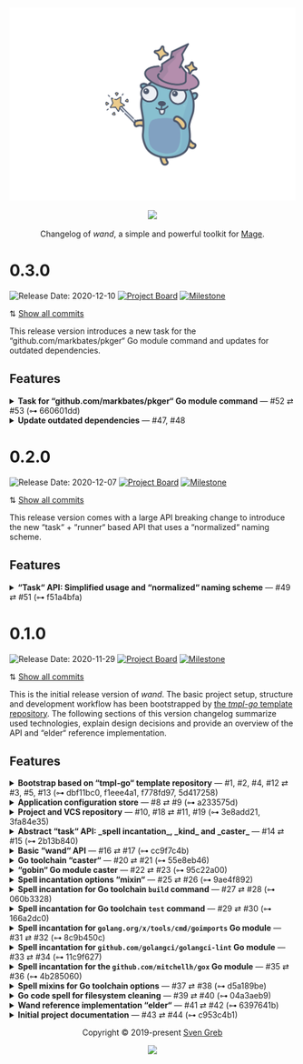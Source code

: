 <p align="center"><img src="https://github.com/svengreb/wand/blob/main/assets/images/repository-hero.svg?raw=true"/></p>

<p align="center"><a href="https://github.com/svengreb/wand/releases/latest"><img src="https://img.shields.io/github/release/svengreb/wand.svg?style=flat-square&label=Release&logo=github&logoColor=eceff4&colorA=4c566a&colorB=88c0d0"/></a></p>

<p align="center">Changelog of <em>wand</em>, a simple and powerful toolkit for <a href="https://magefile.org" target="_blank">Mage</a>.</p>

<!--lint disable no-duplicate-headings no-duplicate-headings-in-section-->

# 0.3.0

![Release Date: 2020-12-10](https://img.shields.io/static/v1?style=flat-square&label=Release%20Date&message=2020-12-10&colorA=4c566a&colorB=88c0d0) [![Project Board](https://img.shields.io/static/v1?style=flat-square&label=Project%20Board&message=0.3.0&logo=github&logoColor=eceff4&colorA=4c566a&colorB=88c0d0)](https://github.com/svengreb/wand/projects/6) [![Milestone](https://img.shields.io/static/v1?style=flat-square&label=Milestone&message=0.3.0&logo=github&logoColor=eceff4&colorA=4c566a&colorB=88c0d0)](https://github.com/svengreb/wand/milestone/3)

⇅ [Show all commits][gh-compare-tag-v0.2.0_v0.3.0]

This release version introduces a new task for the “github.com/markbates/pkger“ Go module command and updates for outdated dependencies.

## Features

<details>
<summary><strong>Task for “github.com/markbates/pkger“ Go module command</strong> — #52 ⇄ #53 (⊶ 660601dd)</summary>

↠ The [github.com/markbates/pkger][go-pkg-github.com/markbates/pkger] Go module provides the `pkger` command, a tool for embedding static files into Go binaries.

To configure and run the `pkger` command, a new [`task.GoModule`][go-pkg-if-task#gomodule] has been implemented in a the [pkger][go-pkg-task/pkger] package that can be run using the [gobin command runner][go-pkg-stc-task/gobin#runner] or any other [command runner][go-pkg-if-pkg/task#runner] that handles tasks of kind [`KindGoModule`][go-pkg-const-task#kindgomodule].

The task is customizable through the following functions:

- `WithEnv(env map[string]string) pkger.Option` — sets the task specific environment.
- `WithExtraArgs(extraArgs ...string) pkger.Option` — sets additional arguments to pass to the command.
- `WithIncludes(includes ...string) pkger.Option` — adds the relative paths of files and directories that should be included.
  By default the paths will be detected by `pkger` itself when used within any of the packages of the target Go module.
- `WithModulePath(path string) pkger.Option` — sets the module import path.
- `WithModuleVersion(version *semver.Version) pkger.Option` — sets the module version.

The “elder“ reference implementation provides the new [`Pkger` method][go-pkg-elder#elder.pkger] including the handling of the [“monorepo“ workaround](#monorepo-workaround).

### Official “Static Assets Embedding“

Please note that the _pkger_ project might be superseded and discontinued due to the official Go toolchain [support for embedding static assets (files)][gh-golang/go#41191] that will most probably be released with [Go version 1.16][gh-golang/go-ms-145].

Please see the official [draft document][googsrc-go-prop-design-embed] and [markbates/pkger#114][gh-markbates/pkger#114] for more details.

### “Monorepo“ Workaround

_pkger_ tries to mimic the Go standard library and the way how the Go toolchain handles modules, but is therefore also affected by its problems and edge cases.
When the `pkger` command is used from the root of a Go module repository, the directory where the `go.mod` file is located, and there is no valid Go source file, the command will fail because it internally uses the same logic like the [`list` command of the Go toolchain][gh-pkg-cmd/go#list] (`go list`).
Therefore a “dummy“ Go source file may need to be created as a workaround. This is mostly only required for repositories that use a [“monorepo“ layout][trunkbasedev-monorepo] where one or more `main` packages are placed in a subdirectory relative to the root directory, e.g. `apps` or `cmd`. For repositories where the root directory already has a Go package, that does not contain any build constraints/tags, or uses a “library“ layout, a “dummy“ file is probably not needed.
Please see [markbates/pkger#109][gh-markbates/pkger#109] and [markbates/pkger#121][gh-markbates/pkger#121] for more details.

The new [`Pkger` method][go-pkg-elder#elder.pkger] of the [“elder“ reference implementation][go-pkg-elder] handles the creation of a temporary “dummy“ file that gets deleted automatically when the tasks finishes in order to avoid the need for the user to add such a file to the repository and commit it into the VCS.

</details>

<details>
<summary><strong>Update outdated dependencies</strong> — #47, #48</summary>

↠ Bumped outdated Go module dependencies to their latest versions:

- #47 (⊶ 41e11b94) [`github.com/Masterminds/semver/v3`][go-pkg-github.com/masterminds/semver/v3] from [3.1.0 to 3.1.1][gh-masterminds/semver-comp-v3.1.0_v3.1.1] — Fixes an issue with generated regular expression operations.
- #48 (⊶ 41e11b94) [`github.com/imdario/mergo`][go-pkg-github.com/imdario/mergo] from [0.3.9 to 0.3.11][gh-imdario/mergo-comp-v0.3.9_v0.3.11] — Includes a bunch of bug fixes that were pending, removes unused test code, reverts a faulty PR and announces a code freeze in preparation for a “cleanroom“ implementation with a new API in order to allow the codebase to be maintainable and clear again.

</details>

# 0.2.0

![Release Date: 2020-12-07](https://img.shields.io/static/v1?style=flat-square&label=Release%20Date&message=2020-12-07&colorA=4c566a&colorB=88c0d0) [![Project Board](https://img.shields.io/static/v1?style=flat-square&label=Project%20Board&message=0.2.0&logo=github&logoColor=eceff4&colorA=4c566a&colorB=88c0d0)](https://github.com/svengreb/wand/projects/5) [![Milestone](https://img.shields.io/static/v1?style=flat-square&label=Milestone&message=0.2.0&logo=github&logoColor=eceff4&colorA=4c566a&colorB=88c0d0)](https://github.com/svengreb/wand/milestone/2)

⇅ [Show all commits][gh-compare-tag-v0.1.0_v0.2.0]

This release version comes with a large API breaking change to introduce the new “task“ + “runner“ based API that uses a “normalized“ naming scheme.

## Features

<details>
<summary><strong>“Task“ API: Simplified usage and “normalized“ naming scheme</strong> — #49 ⇄ #51 (⊶ f51a4bfa)</summary>

↠ With #14 the “abstract“ _wand_ API was introduced with a naming scheme is inspired by the fantasy novel [“Harry Potter“][wikip-hp] that was used to to define interfaces.
The main motivation was to create a matching naming to the overall “magic“ topic and the actual target project [Mage][], but in retrospect this is way too abstract and confusing.

The goal of this change was to…

- rewrite the API to **make it way easier to use**.
- use a **“normal“ naming scheme**.
- improve all **documentations to be more user-scoped** and provide **guides and examples**.

#### New API Concept

The basic mindset of the API will remain partially the same, but it will be designed around the concept of **tasks** and the ways to **run** them.

##### Command Runner

[🅸 `task.Runner`][go-pkg-if-task#runner] is a new base interface that runs a command with parameters in a specific environment. It can be compared to the previous [🅸 `cast.Caster`][go-pkg-if-cast#caster] interface, but provides a cleaner method set accepting the new [🅸 `task.Task`][go-pkg-if-task#task] interface.

- 🅼 `Handles() task.Kind` — returns the supported [task kind][go-pkg-al-task#kind].
- 🅼 `Run(task.Task) error` — runs a command.
- 🅼 `Validate() error` — validates the runner.

The new [🅸 `task.RunnerExec`][go-pkg-if-task#runnerexec] interface is a specialized `task.Runner` and serves as an abstract representation for a command or action, in most cases a (binary) [executable][wikip-exec] of external commands or Go module `main` packages, that provides corresponding information like the path to the executable. It can be compared to the previous [`BinaryCaster`][go-pkg-if-cast#binarycaster] interface, but also comes with a cleaner method set and a more appropriate name.

- 🅼 `FilePath() string` — returns the path to the (binary) command executable.

##### Tasks

[🅸 `task.Task`][go-pkg-if-task#task] is the new interface that is scoped for Mage [“target“][mage-docs-targets] usage. It can be compared to the previous [🅸 `spell.Incantation`][go-pkg-if-spell#incantation] interface, but provides a smaller method set without `Formula() []string`.

- 🅼 `Kind() task.Kind` — returns the [task kind][go-pkg-al-task#kind].
- 🅼 `Options() task.Options` — returns the [task options][go-pkg-if-task#options].

The new [🅸 `task.Exec`][go-pkg-if-task#exec] interface is a specialized `task.Task` and serves as an abstract task for an executable command. It can be compared to the previous [`Binary`][go-pkg-if-spell#binary] interface, but also comes with the new `BuildParams() []string` method that enables a more flexible usage by exposing the parameters for command runner like `task.RunnerExec` and also allows to compose with other tasks. See the Wikipedia page about [the anatomy of a shell CLI][wikip-cli#anaton] for more details about parameters.

- 🅼 `BuildParams() []string` — builds the parameters for a command runner where parameters can consist of options, flags and arguments.
- 🅼 `Env() map[string]string` — returns the task specific environment.

The new [🅸 `task.GoModule`][go-pkg-if-task#gomodule] interface is a specialized `task.Exec` for a executable Go module command. It can be compared to the previous [`spell.GoModule`][go-pkg-if-spell#gomodule] interface and the method set has not changed except a renaming of the `GoModuleID() *project.GoModuleID` to the more appropriate name `ID() *project.GoModuleID`. See the official [Go module reference documentation][go-ref-mod] for more details about Go modules.

- 🅼 `ID() *project.GoModuleID` — returns the identifier of a Go module.

#### New API Naming Scheme

The following listing shows the new name concept and how the previous API components can be mapped to the changes:

1. **Runner** — A component that runs a command with parameters in a specific environment, in most cases a (binary) [executable][wikip-exec] of external commands or Go module `main` packages. The current API component that can be compared to runners is [🅸 `cast.Caster`][go-pkg-if-cast#caster] and its specialized interfaces.
2. **Tasks** — A component that is scoped for Mage [“target“][mage-docs-targets] usage in order to run a action. The current API component that can be compared to tasks is [🅸 `spell.Incantation`][go-pkg-if-spell#incantation] and its specialized interfaces.

#### API Usage

Even though the API has been changed quite heavily, the basic usage almost did not change.

→ **A `task.Task` can only be run through a `task.Runner`!**

Before a `spell.Incantation` was passed to a `cast.Caster` in order to run it, in most cases a (binary) executable of a command that uses the `Formula() []string` method of `spell.Incantation` to pass the result as parameters.
The new API works the same: A `task.Task` is passed to a `task.Runner` that calls the `BuildParams() []string` method when the runner is specialized for (binary) executable of commands.

#### Improved Documentations

Before the documentation was mainly scoped on technical details, but lacked more user-friendly sections about topics like the way how to implement own API components, how to compose the [“elder“ reference implementation][go-pkg-elder] or usage examples for single or [monorepo][trunkbasedev-monorepos] project layouts.

##### User Guide

Most of the current sections have been rewritten or removed entirely while new sections now provide more user-friendly guides about how to…

- use or compose the [“elder“ reference implementation][go-pkg-elder].
- build own tasks and runners using the new API.
- structure repositories independent of the layout, single or “monorepo“.

##### Usage Examples

Some examples have been added, that are linked and documented in the user guides described above, to show how to…

- use or compose the [“elder“ reference implementation][go-pkg-elder].
- build own tasks and runners using the new API.
- structure repositories independent of the layout, single or “monorepo“.

</details>

# 0.1.0

![Release Date: 2020-11-29](https://img.shields.io/static/v1?style=flat-square&label=Release%20Date&message=2020-11-29&colorA=4c566a&colorB=88c0d0) [![Project Board](https://img.shields.io/static/v1?style=flat-square&label=Project%20Board&message=0.1.0&logo=github&logoColor=eceff4&colorA=4c566a&colorB=88c0d0)](https://github.com/svengreb/wand/projects/4) [![Milestone](https://img.shields.io/static/v1?style=flat-square&label=Milestone&message=0.1.0&logo=github&logoColor=eceff4&colorA=4c566a&colorB=88c0d0)](https://github.com/svengreb/wand/milestone/1)

⇅ [Show all commits][gh-compare-tag-init_v0.1.0]

This is the initial release version of _wand_.
The basic project setup, structure and development workflow has been bootstrapped by [the _tmpl-go_ template repository][gh-svengreb/tmpl-go].
The following sections of this version changelog summarize used technologies, explain design decisions and provide an overview of the API and “elder“ reference implementation.

## Features

<details>
<summary><strong>Bootstrap based on “tmpl-go“ template repository</strong> — #1, #2, #4, #12 ⇄ #3, #5, #13 (⊶ dbf11bc0, f1eee4a1, f778fd97, 5d417258)</summary>

<p align="center"><img src="https://github.com/svengreb/tmpl-go/blob/main/assets/images/repository-hero.svg?raw=true"/></p>

↠ Bootstrapped the basic project setup, structure and development workflow [from version 0.3.0][gh-svengreb/tmpl-go-rl-v0.3.0] of the [“tmpl-go“ template repository][gh-svengreb/tmpl-go].
Project specific files like the repository hero image, documentations and GitHub issue/PR templates have been adjusted.

</details>

<details>
<summary><strong>Application configuration store</strong> — #8 ⇄ #9 (⊶ a233575d)</summary>

↠ Like described in [the `/apps` directory documentation][gh-svengreb/tmpl-go-tree-apps] of the _tmpl-go_ template repository, _wand_ also aims to support the [monorepo][trunkbasedev-monorepos] layout.
In order to manage multiple applications, their information and metadata is recorded in a configuration store where each entry is identified by a unique ID, usually the name of the application. The `pkg/app` package provides two interfaces and an unexported struct that implements it that can be used through the exported `NewStore() Store` function.

- 🆃 `pkg/app.Config` — A `struct` type that holds information and metadata of an application.
- 🅸 `pkg/app.Store` — A storage that provides methods to record application configurations:
  - `Add(*Config)` — Adds a application configuration.
  - `Get(string) (*Config, error)` — Returns the application configuration for the given name or nil along with an error when not stored.
- 🆃 `appStore` — A storage for application configurations.
- 🅵 `NewStore() Store` — Creates a new store for application configurations.

</details>

<details>
<summary><strong>Project and VCS repository</strong> — #10, #18 ⇄ #11, #19 (⊶ 3e8add21, 3fa84e35)</summary>

↠ In [GH-9][gh-svengreb/wand#9] the store and configuration for applications has been implemented. _wand_ applications are not standalone but part of a project which in turn is stored in a repository of [a VCS like Git][git-book-intro-vcs]. In case of _wand_ this can also be a [monorepo][trunkbasedev-monorepos] to manage multiple applications, but there is always only a single project which all these applications are part of.
To store project and VCS repository information, some of the newly implemented packages provide the following types:

- 🆃 `pkg/project.Metadata` — A `struct` type that stores information and metadata of a project.
- 🆃 `pkg/project.GoModuleID` — A `struct` type that stores partial information to identify a [Go module][go-ref-mod].
- 🆃 `pkg/vcs.Kind` — A `struct` type that defines the kind of a `pkg/vcs.Repository`.
- 🅸 `pkg/vcs.Repository` — A `interface` type to represents a VCS repository that provides methods to receive repository information:
  - `Kind() Kind` — returns the repository `pkg/vcs.Kind`.
  - `DeriveVersion() error` — derives the repository version based on the `pkg/vcs.Kind`.
  - `Version() interface{}` — returns the repository version.
- 🆃 `pkg/vcs/git.Git` — A `struct` type that implements `pkg/vcs.Repository` to represent a [Git][] repository.
- 🆃 `pkg/vcs/git.Version` — A `struct` type that stores version information and metadata derived from a [Git][] repository.
- 🆃 `pkg/vcs/none.None` — A `struct` type that implements `pkg/vcs.Repository` to represent a nonexistent repository.

</details>

<details>
<summary><strong>Abstract “task“ API: _spell incantation_, _kind_ and _caster_</strong> — #14 ⇄ #15 (⊶ 2b13b840)</summary>

↠ The _wand_ API is inspired by the fantasy novel [“Harry Potter“][wikip-hp] and uses an abstract view to define interfaces. The main motivation to create a matching naming to the overall “magic“ topic and the actual target project [Mage][]. This might be too abstract for some, but is kept understandable insofar as it should allow everyone to use the “task“ API and to derive their own tasks from it.

- 🅸 `cast.Caster` — A `interface` type that casts a `spell.Incantation` using a command for a specific `spell.Kind`:
  - `Cast(spell.Incantation) error` — casts a spell incantation.
  - `Handles() spell.Kind` — returns the spell kind that can be casted.
  - `Validate() error` — validates the caster command.
- 🅸 `cast.BinaryCaster` — A `interface` type that composes `cast.Caster` to run commands using a binary executable:
  - `GetExec() string` — returns the path to the binary executable of the command.
- 🅸 `spell.Incantation` — A `interface` type that is the abstract representation of parameters for a command or action:
  - `Formula() []string` — returns all parameters of a spell.
  - `Kind() Kind` — returns the Kind of a spell.
  - `Options() interface{}` — return the options of a spell.
- 🅸 `cast.Binary` — A `interface` type that composes `cast.Caster` for commands which are using a binary executable:
  - `Env() map[string]string` — returns additional environment variables.
- 🅸 `cast.GoCode` — A `interface` type that composes `cast.Caster` for actions that can be casted without a `cast.Caster`:
  - `Cast() (interface{}, error)` — casts itself.
- 🅸 `cast.GoModule` — A `interface` type that composes `cast.Binary` for commands that are compiled from a [Go module][go-ref-mod]
  - `GoModuleID() *project.GoModuleID` — returns the identifier of a Go module.
- 🆃 `spell.Kind` — A `struct` type that defines the kind of a spell.

The API components can be roughly translated to their purpose:

- `cast.Caster` → an executable command
  It validates the command and defines which `spell.Kind` can be handled by this caster. It could be executed without parameters (`spell.Incantation`), but in most cases needs at least one parameter.
  - `cast.BinaryCaster` → a composed `cast.Caster` to run commands using a binary executable.
    It ensures that the executable file exists and stores information like the path. It could also be executed without parameters (`spell.Incantation`), but would not have any effect im many cases.
- `spell.Incantation` → the parameters of a executable command
  It assemble all parameters based on the given options and ensures the they are correctly formatted for the execution in a shell environment. Except for special incantations like `spell.GoCode` a incantation cannot be used alone but must be passed to a `cast.Caster` that is able to handle the `spell.Kind` of this incantation.
  - `spell.Binary` → a composed `spell.Incantation` to run commands that are using binary executable.
    It can inject or override environment variables in the shell environment in which the the command will be run.
  - `spell.GoCode` → a composed `spell.Incantation` for pure Go code instead of a (binary) executable command.
    It can “cast itself“, e.g. to simply delete a directory using packages like `os` from the Go standard library. It has been designed this way to also allow such tasks to be handled by the incantation API.
  - `spell.GoModule` → a composed `spell.Binary` to run binary commands managed by a [Go module][go-ref-mod], in other words executables installed in `GOBIN` or received via `go get`.
    It requires the module identifier (`path@version`) in order to download and run the executable.

</details>

<details>
<summary><strong>Basic “wand“ API</strong> — #16 ⇄ #17 (⊶ cc9f7c4b)</summary>

↠ In [GH-15][gh-svengreb/wand#15] some parts of the _wand_ API have been implemented in form of spell _incantations_, _kinds_ and _casters_, inspired by the fantasy novel [“Harry Potter“][wikip-hp] as an abstract view to define interfaces. In [GH-9][gh-svengreb/wand#9] and [GH-11][gh-svengreb/wand#11] the API implementations for an application configuration store as well as project and VCS repository metadata were introduced.
These implementations are usable in a combined form via the main _wand_ API that consists of the following types:

- 🅸 `wand.Wand` — A `interface` type that manages a project and its applications and stores their metadata. Applications are registered using a unique name and the stored metadata can be received based on this name:
  - `GetAppConfig(appName string) (app.Config, error)` — returns an application configuration.
  - `GetProjectMetadata() project.Metadata` — returns the project metadata.
  - `RegisterApp(name, displayName, pathRel string) error` — registers a new application.
- 🆃 `wand.ctxKey` — A `struct` type that serves as context key used to wrap a `wand.Wand`.
- 🅵 `wand.GetCtxKey() interface{}` — A `func` type that returns the key used to wrap a `wand.Wand`.
- 🅵 `wand.WrapCtx(parentCtx context.Context, wand Wand) context.Context` — A `func` type that wraps the given `wand.Wand` into the parent context. Use `wand.GetCtxKey() interface{}` to receive the key used to wrap the `wand.Wand`.

</details>

<details>
<summary><strong>Go toolchain “caster“</strong> — #20 ⇄ #21 (⊶ 55e8eb46)</summary>

↠ To use the Go toolchain, also known as [the `go` command][go-pkg-cmd/go], a new [caster][go-pkg-if-cast#caster] (introduced in #14) has been implemented.
The new [`ErrCast`][go-pkg-stc-cast#errcast] `struct` type unifies the handling of errors in the [cast][go-pkg-cast] package.

The [`Validate` function][go-pkg-fn-cast#validate] of the new caster returns an error of type `*cast.ErrCast` when the `go` binary executable does not exist at the configured path or when it is also not available in the [executable search paths][wikip-path_var] of the current environment.

</details>

<details>
<summary><strong>“gobin“ Go module caster</strong> — #22 ⇄ #23 (⊶ 95c22a00)</summary>

##### Go Executable Installation

When installing a Go executable from within a [Go module][go-ref-mod] directory using the [`go install` command][go-pkg-cmd/go#install], it is installed into the Go executable search path that is defined through [the `GOBIN` environment variable][go-pkg-cmd/go#env_vars] and can also be shown and modified using the [`go env` command][go-pkg-cmd/go#print_env]. Even though the executable gets installed globally, the [`go.mod` file][go-ref-mod#file] will be updated to include the installed packages since this is the default behavior of [the `go get` command][go-pkg-cmd/go#get] when running in [_module_ mode][go-docs-cmd-go#mod_aware_cmds].

Next to this problem, the installed executable will also overwrite any executable of the same module/package that was installed already, but maybe from a different version. Therefore only one version of a executable can be installed at a time which makes it impossible to work on different projects that use the same tool but with different versions.

##### History & Future

The local installation of executables built from Go modules/packages has always been a somewhat controversial point which unfortunately, partly for historical reasons, does not offer an optimal and user-friendly solution up to now. The [`go` command][go-pkg-cmd/go] is a fantastic toolchain that provides many great features one would expect to be provided out-of-the-box from a modern and well designed programming language without the requirement to use a third-party solution: from compiling code, running unit/integration/benchmark tests, quality and error analysis, debugging utilities and many more.
Unfortunately the way the [`go install` command][go-pkg-cmd/go#install] of Go versions less or equal to 1.15 handles the installation of an Go module/package executable is still not optimal.

The general problem of tool dependencies is a long-time known issue/weak point of the current Go toolchain and is a highly rated change request from the Go community with discussions like [golang/go#30515][gh-golang/go#30515], [golang/go#25922][gh-golang/go#25922] and [golang/go#27653][gh-golang/go#27653] to improve this essential feature, but they‘ve been around for quite a long time without a solution that works without introducing breaking changes and most users and the Go team agree on.
Luckily, this topic was finally picked up for [the next upcoming Go release version 1.16][gh-ms-golang/go#145] and [gh-golang/go#40276][] introduces a way to install executables in module mode outside a module. The [release note preview also already includes details about this change][go-docs-tip-rln-1.16#mod] and how installation of executables from Go modules will be handled in the future.

##### The Workaround

Beside the great news and anticipation about an official solution for the problem the usage of a workaround is almost inevitable until Go 1.16 is finally released.

The [official Go wiki][gh-golang/go-wiki] provides a section on [“How can I track tool dependencies for a module?”][go-wiki-tool_dep] that describes a workaround that tracks tool dependencies. It allows to use the Go module logic by using a file like `tools.go` with a dedicated `tools` build tag that prevents the included module dependencies to be picked up included for normal executable builds. This approach works fine for non-main packages, but CLI tools that are only implemented in the `main` package can not be imported in such a file.

In order to tackle this problem, a user from the community created [gobin][gh-myitcv/gobin], _an experimental, module-aware command to install/run main packages_.
It allows to install or run main-package commands without “polluting“ the `go.mod` file by default. It downloads modules in version-aware mode into a binary cache path within [the systems cache directory][go-pkg-os#cachedir].
It prevents problems due to already globally installed executables by placing each version in its own directory. The decision to use a cache directory instead of sub-directories within the `GOBIN` path keeps the system clean.

_gobin_ is still in an early development state, but has already received a lot of positive feedback and is used in many projects. There are also members of the core Go team that have contributed to the project and the chance is high that the changes for Go 1.16 were influenced or partially ported from it.
It is currently the best workaround to…

1. …prevent the Go toolchain to pick up the [`GOMOD` environment variable][go-pkg-cmd/go#print_env] (see [`go env GOMOD`][go-pkg-cmd/go#print_env]) that is initialized automatically with the path to the `go.mod` file in the current working directory.
2. …install module/package executables globally without “polluting“ the `go.mod` file.
3. …install module/package executables globally without overriding already installed executables of different versions.

See [gobin‘s FAQ page][gh-myitcv/gobin-wiki-faq] in the repository wiki for more details about the project.

#### The Go Module Caster

To allow to manage the tool dependency problem, _wand_ uses `gobin` through [a new caster][go-pkg-stc-cast/gobin#caster] that prevents the “pollution“ of the project `go.mod` file and allows to…

1. …install `gobin` itself into `GOBIN` ([`go env GOBIN`][go-pkg-cmd/go#print_env]).
2. …cast any [spell incantation][go-pkg-spell#incantation] of kind [`KindGoModule`][go-pkg-stc-spell#kindgomodule] by installing the executable globally into the dedicated `gobin` cache.

</details>

<details>
<summary><strong>Spell incantation options “mixin“</strong> — #25 ⇄ #26 (⊶ 9ae4f892)</summary>

↠ To allow to compose, manipulate and read spell incantation options after the initial creation, two new types have been added for the [spell][go-pkg-spell] package:

- 🅸 `spell.Options` — A `interface` type as a generic representation for `spell.Incantation` options.
- 🅸 `spell.Mixin` — A `interface` type that allows to compose functions that process `spell.Options` of `spell.Incantation`s.
  - `Apply(Options) (Options, error)` — applies generic `spell.Options` to `spell.Incantation` options.

</details>

<details>
<summary><strong>Spell incantation for Go toolchain <code>build</code> command</strong> — #27 ⇄ #28 (⊶ 060b3328)</summary>

↠ To run the `go build` command of the Go toolchain, a new [`spell.Incantation`][go-pkg-if-spell#incantation] has been implemented in the new [build][go-pkg-spell/golang/build] package that can be used through a [Go toolchain caster][go-pkg-stc-cast/golang#caster].
The spell incantation is configurable through the following functions:

- `WithBinaryArtifactName(name string) build.Option` — sets the name for the binary build artifact.
- `WithCrossCompileTargetPlatforms(platforms ...string) build.Option` — sets the names of cross-compile platform targets.
- `WithFlags(flags ...string) build.Option` — sets additional flags to pass to the Go `build` command along with the base Go flags.
- `WithGoOptions(goOpts ...spellGo.Option) build.Option` — sets shared Go toolchain commands options.
- `WithOutputDir(dir string) build.Option` — sets the output directory, relative to the project root, for compilation artifacts.

To unify further implementations for the Go toolchain, a new `struct` type is available in the [golang][go-pkg-spell/golang] package to store global/shared Go toolchain options that are shared between multiple Go toolchain commands:

- `WithAsmFlags(asmFlags ...string) golang.Option` — sets flags to pass on each `go tool asm` invocation.
- `WithRaceDetector(enableRaceDetector bool) golang.Option` — indicates if the race detector should be enabled.
- `WithTrimmedPath(enableTrimPath bool) golang.Option` — indicates if all file system paths should be removed from the resulting executable.
- `WithEnv(env map[string]string) golang.Option` — adds or overrides Go toolchain command specific environment variables.
- `WithFlags(flags ...string) golang.Option` — sets additional Go toolchain command flags.
- `WithFlagsPrefixAll(flagsPrefixAll bool) golang.Option` — indicates if the values of `-asmflags` and `-gcflags` should be prefixed with the `all=` pattern in order to apply to all packages.
- `WithGcFlags(gcFlags ...string) golang.Option` — sets flags to pass on each `go tool compile` invocation.
- `WithLdFlags(ldFlags ...string) golang.Option` — sets flags to pass on each `go tool link` invocation.
- `WithMixins(mixins ...spell.Mixin) golang.Option` — sets `spell.Mixin`s that can be applied by option consumers.
- `WithTags(tags ...string) golang.Option` — sets Go toolchain tags.

The new [`CompileFormula(opts ...Option) []string` function][go-pkg-fn-spell/golang#compileformula] can be used to compile the formula for these options.

</details>

<details>
<summary><strong>Spell incantation for Go toolchain <code>test</code> command</strong> — #29 ⇄ #30 (⊶ 166a2dc0)</summary>

↠ To run the `go test` command of the Go toolchain, a new [`spell.Incantation`][go-pkg-if-spell#incantation] is available in the new [test][go-pkg-spell/golang/test] package that can be used through a [Go toolchain caster][go-pkg-stc-cast/golang#caster].
The spell incantation is customizable through the following functions:

- `WithBlockProfileOutputFileName(blockProfileOutputFileName string) test.Option` — sets the file name for the Goroutine blocking profile file.
- `WithCoverageProfileOutputFileName(coverageProfileOutputFileName string) test.Option` — sets the file name for the test coverage profile file.
- `WithCPUProfileOutputFileName(cpuProfileOutputFileName string) test.Option` — sets the file name for the CPU profile file.
- `WithBlockProfile(withBlockProfile bool) test.Option` — indicates if the tests should be run with a Goroutine blocking profiling.
- `WithCoverageProfile(withCoverageProfile bool) test.Option` — indicates if the tests should be run with coverage profiling.
- `WithCPUProfile(withCPUProfile bool) test.Option` — indicates if the tests should be run with CPU profiling.
- `WithFlags(flags ...string) test.Option` — sets additional flags that are passed to the Go "test" command along with the shared Go flags.
- `WithGoOptions(goOpts ...spellGo.Option) test.Option` — sets shared Go toolchain command options.
- `WithMemProfile(withMemProfile bool) test.Option` — indicates if the tests should be run with memory profiling.
- `WithMemoryProfileOutputFileName(memoryProfileOutputFileName string) test.Option` — sets the file name for the memory profile file.
- `WithMutexProfile(withMutexProfile bool) test.Option` — indicates if the tests should be run with mutex profiling.
- `WithMutexProfileOutputFileName(mutexProfileOutputFileName string) test.Option` — sets the file name for the mutex profile file.
- `WithOutputDir(outputDir string) test.Option` — sets the output directory, relative to the project root, for reports like coverage or benchmark profiles.
- `WithoutCache(withoutCache bool) test.Option` — indicates if the tests should be run without test caching that is enabled by Go by default.
- `WithPkgs(pkgs ...string) test.Option` — sets the list of packages to test.
- `WithTraceProfile(withTraceProfile bool) test.Option` — indicates if the tests should be run with trace profiling.
- `WithTraceProfileOutputFileName(traceProfileOutputFileName string) test.Option` — sets the file name for the execution trace profile file.
- `WithVerboseOutput(withVerboseOutput bool) test.Option` — indicates if the test output should be verbose.

</details>

<details>
<summary><strong>Spell incantation for <code>golang.org/x/tools/cmd/goimports</code> Go module</strong> — #31 ⇄ #32 (⊶ 8c9b450c)</summary>

↠ The [golang.org/x/tools/cmd/goimports][go-pkg-golang.org/x/tools/cmd/goimports] Go module allows to update Go import lines, adding missing ones and removing unreferenced ones. It also formats code in the same style as [gofmt][go-pkg-cmd/gofmt] so it can be used as a replacement. The source code for the `goimports` command can be found in the [golang/tools][gh-golang/tools-tree-cmd/goimports] repository.

To configure and run the `goimports` command, a new [`spell.Incantation`][go-pkg-if-spell#incantation] is available in the new [goimports][go-pkg-spell/goimports] package that can be casted using the [gobin caster][go-pkg-stc-cast/gobin#caster] or any other [spell caster][go-pkg-if-cast#caster] that handles [spell incantations][go-pkg-if-spell#incantation] of kind [`KindGoModule`][go-pkg-const-spell#kindgomodule].

The spell incantation is customizable through the following functions:

- `WithEnv(env map[string]string) goimports.Option` — sets the spell incantation specific environment.
- `WithExtraArgs(extraArgs ...string) goimports.Option` — sets additional arguments to pass to the `goimports` command.
- `WithListNonCompliantFiles(listNonCompliantFiles bool) goimports.Option` — indicates whether files, whose formatting are not conform to the style guide, are listed.
- `WithLocalPkgs(localPkgs ...string) goimports.Option` — sets local packages whose imports will be placed after 3rd-party packages.
- `WithModulePath(path string) goimports.Option` — sets the `goimports` module import path. Defaults to `goimports.DefaultGoModulePath`.
- `WithModuleVersion(version *semver.Version) goimports.Option` — sets the `goimports` module version. Defaults to `goimports.DefaultGoModuleVersion`.
- `WithPaths(paths ...string) goimports.Option` — sets the paths to search for Go source files. By default all directories are scanned recursively starting from the current working directory.
- `WithPersistedChanges(persistChanges bool) goimports.Option` — indicates whether results are written to the source files instead of standard output.
- `WithReportAllErrors(reportAllErrors bool) goimports.Option` — indicates whether all errors should be printed instead of only the first 10 on different lines.
- `WithVerboseOutput(verbose bool) goimports.Option` — indicates whether the output should be verbose.

</details>

<details>
<summary><strong>Spell incantation for <code>github.com/golangci/golangci-lint</code> Go module</strong> — #33 ⇄ #34 (⊶ 11c9f627)</summary>

↠ The [github.com/golangci/golangci-lint][go-pkg-github.com/golangci/golangci-lint] Go module provides the `golangci-lint` command, a fast, parallel runner for dozens of Go linters Go that uses caching, supports YAML configurations and has integrations with all major IDEs. The source code for the `golangci-lint` command can be found in the [golangci/golangci-lint][gh-golangci/golangci-lint-tree-cmd/golangci-lint] repository.

To configure and run the `golangci-lint` command, a new [`spell.Incantation`][go-pkg-if-spell#incantation] is available in the new [golangcilint][go-pkg-spell/golangcilint] package that can be casted using the [gobin caster][go-pkg-stc-cast/gobin#caster] or any other [spell caster][go-pkg-if-cast#caster] that handles [spell incantations][go-pkg-if-spell#incantation] of kind [`KindGoModule`][go-pkg-const-spell#kindgomodule].

The spell incantation is customizable through the following functions:

- `WithArgs(args ...string) golangcilint.Option` — sets additional arguments to pass to the `golangci-lint` module command.
- `WithEnv(env map[string]string) golangcilint.Option` — sets the spell incantation specific environment.
- `WithModulePath(path string) golangcilint.Option` — sets the `golangci-lint` module command import path. Defaults to `golangcilint.DefaultGoModulePath`.
- `WithModuleVersion(version *semver.Version) golangcilint.Option` — sets the `golangci-lint` module version. Defaults to `golangcilint.DefaultGoModuleVersion`.
- `WithVerboseOutput(verbose bool) golangcilint.Option` — indicates whether the output should be verbose.

</details>

<details>
<summary><strong>Spell incantation for the <code>github.com/mitchellh/gox</code> Go module</strong> — #35 ⇄ #36 (⊶ 4b285060)</summary>

↠ The [github.com/mitchellh/gox][go-pkg-github.com/mitchellh/gox] Go module provides the `gox` command, a dead simple, no frills Go cross compile tool that behaves a lot like the standard Go toolchain `build` command.

To configure and run the `gox` command, a new [`spell.Incantation`][go-pkg-if-spell#incantation] is available in the new [gox][go-pkg-spell/gox] package that can be casted using the [gobin caster][go-pkg-stc-cast/gobin#caster] or any other [spell caster][go-pkg-if-cast#caster] that handles [spell incantations][go-pkg-if-spell#incantation] of kind [`KindGoModule`][go-pkg-const-spell#kindgomodule].

The spell incantation is customizable through the following functions:

- `WithEnv(env map[string]string) gox.Option` — sets the spell incantation specific environment.
- `WithGoCmd(goCmd string) gox.Option` — sets the path to the Go toolchain executable.
- `WithOutputTemplate(outputTemplate string) gox.Option` — sets the name template for cross-compile platform targets. Defaults to `gox.DefaultCrossCompileBinaryNameTemplate`.
- `WithGoOptions(goOpts ...spellGo.Option) gox.Option` — sets shared Go toolchain command options.
- `WithGoBuildOptions(goBuildOpts ...spellGoBuild.Option) gox.Option` — sets options for the Go toolchain `build` command.
- `WithModulePath(path string) gox.Option` — sets the `gox` module command import path. Defaults to `gox.DefaultGoModulePath`.
- `WithModuleVersion(version *semver.Version) gox.Option` — sets the `gox` module version. Defaults to `gox.DefaultGoModuleVersion`.
- `WithVerboseOutput(verbose bool) gox.Option` — indicates whether the output should be verbose.

</details>

<details>
<summary><strong>Spell mixins for Go toolchain options</strong> — #37 ⇄ #38 (⊶ d5a189be)</summary>

↠ To support common use cases for debugging and production optimization, some [spell mixins][go-pkg-if-spell#mixin] have been implemented in the [golang][go-pkg-spell/golang] package:

- 🆂 `MixinImproveDebugging` — A `struct` type that adds linker flags to improve the debugging of binary artifacts. This includes the disabling of inlining and all compiler optimizations tp improve the compatibility for debuggers.
  Note that this mixin will add the `all` prefix for `—gcflags` parameters to make sure all packages are affected. If you disabled the `all` prefix on purpose you need to handle this conflict on your own, e.g. by creating more than one binary artifact each with different build options.
- 🆂 `MixinImproveEscapeAnalysis` — A `struct` type that will add linker flags to improve the escape analysis of binary artifacts.
  Note that this mixin removes the `all` prefix for `—gcflags` parameters to make sure only the target package is affected, otherwise reports for (traverse) dependencies would be included as well. If you enabled the `all` prefix on purpose you need to handle this conflict on your own, e.g. by creating more than one binary artifact each with different build options.
- 🆂 `MixinStripDebugMetadata` — A `struct` type that will add linker flags to strip debug information from binary artifacts. This will include _DWARF_ tables needed for debuggers, but keeps annotations needed for stack traces so panics are still readable. It will also shrink the file size and memory overhead as well as reducing the chance for possible security related problems due to enabled development features or debug information leaks.
  Note that this mixin will add the `all` prefix for `—gcflags` parameters to make sure all packages are affected. If you disabled the `all` prefix on purpose you need to handle this conflict on your own, e.g. by creating more than one binary artifact each with different build options.
- 🆂 `MixinInjectBuildTimeVariableValues` — A `struct` type that will inject build—time values through the `—X` linker flags to populate e.g. application metadata variables.
  It will store a `map[string]string` of key/value pairs to inject to variables at build—time. The key must be the path to the variable in form of `<IMPORT_PATH>.<VARIABLE_NAME>`, e.g. `pkg/internal/support/app.version`. The value is the actual value that will be assigned to the variable, e.g. the application version.
  A field of type [`*project.GoModuleID`][go-pkg-stc-project#gomoduleid] will store partial information about the target Go module to inject the key/value pairs from the data map into.

</details>

<details>
<summary><strong>Go code spell for filesystem cleaning</strong> — #39 ⇄ #40 (⊶ 04a3aeb9)</summary>

↠ To clean paths in a filesystem, like application specific output directories, a new [`GoCode` spell incantation][go-pkg-if-spell#gocode] is available in the new [clean][go-pkg-spell/fs/clean] package that can be used without a [caster][go-pkg-if-cast#caster].

The spell incantation provides the following methods:

- `Clean() ([]string, error)` — removes the configured paths. It returns an error of type `*spell.ErrGoCode` for any error that occurs during the execution of the Go code.

The spell incantation is customizable through the following functions:

- `WithLimitToAppOutputDir(limitToAppOutputDir bool) clean.Option` — indicates whether only paths within the configured application output directory should be allowed.
- `WithPaths(paths ...string) clean.Option` — sets the paths to remove. Note that only paths within the configured application output directory are allowed when `WithLimitToAppOutputDir` is enabled.

</details>

<details>
<summary><strong>Wand reference implementation “elder“</strong> — #41 ⇄ #42 (⊶ 6397641b)</summary>

↠ The default way to use the [_wand_ API][go-pkg-if#wand], with its [casters][go-pkg-cast] and [spells][go-pkg-spell], is the reference implementation [“elder“][go-pkg-elder].
It provides a way to use all _wand_ spells and additionally comes with helper methods to bootstrap a project, validate all _casters_ and simplify logging for process exits:

- `Bootstrap() error` — runs initialization tasks to ensure the wand is operational. This includes the installation of configured caster like [`cast.BinaryCaster`][go-pkg-if-cast#binarycaster] that can handle spell incantations of kind [`spell.KindGoModule`][go-pkg-const-spell#kindgomodule].
- `Clean(appName string, opts ...clean.Option) ([]string, error)` — a [`spell.GoCode`][go-pkg-if-spell#gocode] to remove configured filesystem paths, e.g. output data like artifacts and reports from previous development, test, production and distribution builds. It returns paths that have been cleaned along with an error of type [`*spell.ErrGoCode`][go-pkg-stc-spell#errgocode] when an error occurred during the execution of the Go code. When any error occurs it will be of type [`*app.ErrApp`][go-pkg-stc-app#errapp] or [`*cast.ErrCast`][go-pkg-stc-cast#errcast]. See the [clean][go-pkg-spell/fs/clean] package for all available options.
- `ExitPrintf(code int, verb nib.Verbosity, format string, args ...interface{})` — simplifies the logging for process exits with a suitable [`nib.Verbosity`][go-pkg-stc-github.com/svengreb/nib#verbosity].
- `GetAppConfig(name string) (app.Config, error)` — returns an application configuration. An empty application configuration is returned along with an error of type [`*app.ErrApp`][go-pkg-stc-app#errapp] when there is no configuration in the store for the given name.
- `GetProjectMetadata() project.Metadata` — returns metadata of the project.
- `GoBuild(appName string, opts ...build.Option)` — casts the spell incantation for the [`build`][go-pkg-cmd/go#build] command of the [Go toolchain][go-pkg-cmd/go]. When any error occurs it will be of type [`*app.ErrApp`][go-pkg-stc-app#errapp] or [`*cast.ErrCast`][go-pkg-stc-cast#errcast]. See the [build][go-pkg-spell/golang/build] package for all available options.
- `Goimports(appName string, opts ...goimports.Option) error` — casts the spell incantation for the [golang.org/x/tools/cmd/goimports][go-pkg-golang.org/x/tools/cmd/goimports] Go module command that allows to update Go import lines, add missing ones and remove unreferenced ones. It also formats code in the same style as [`gofmt` command][go-pkg-cmd/gofmt] so it can be used as a replacement. When any error occurs it will be of type [`*app.ErrApp`][go-pkg-stc-app#errapp] or [`*cast.ErrCast`][go-pkg-stc-cast#errcast].
  See the [goimports][go-pkg-spell/goimports] package for all available options. For more details about `goimports` see [the module documentation][go-pkg-golang.org/x/tools/cmd/goimports]. The source code of `goimports` is [available in the GitHub repository][gh-golang/tools-tree-cmd/goimports].
- `GolangCILint(appName string, opts ...golangcilint.Option) error` — casts the spell incantation for the [github.com/golangci/golangci-lint/cmd/golangci-lint][go-pkg-github.com/golangci/golangci-lint/cmd/golangci-lint] Go module command, a fast, parallel runner for dozens of Go linters Go that uses caching, supports YAML configurations and has integrations with all major IDEs. When any error occurs it will be of type [`*app.ErrApp`][go-pkg-stc-app#errapp] or [`*cast.ErrCast`][go-pkg-stc-cast#errcast]. See the [golangcilint][go-pkg-spell/golangcilint] package for all available options.
  For more details about `golangci-lint` see [the module documentation][go-pkg-github.com/golangci/golangci-lint/cmd/golangci-lint] and the [official website][golangci-lint]. The source code of `golangci-lint` is [available in the GitHub repository][gh-golangci/golangci-lint].
- `GoTest(appName string, opts ...spellGoTest.Option) error` — casts the spell incantation for the [`test`][go-pkg-cmd/go#test] command of the [Go toolchain][go-pkg-cmd/go]. When any error occurs it will be of type [`*app.ErrApp`][go-pkg-stc-app#errapp] or [`*cast.ErrCast`][go-pkg-stc-cast#errcast]. See the [test][go-pkg-spell/golang/test] package for all available options.
- `Gox(appName string, opts ...spellGox.Option) error` — casts the spell incantation for the [github.com/mitchellh/gox][go-pkg-github.com/mitchellh/gox] Go module command, a dead simple, no frills Go cross compile tool that behaves a lot like the standard Go toolchain [`build`][go-pkg-cmd/go#build] command. When any error occurs it will be of type [`*app.ErrApp`][go-pkg-stc-app#errapp] or [`*cast.ErrCast`][go-pkg-stc-cast#errcast]. See the [gox][go-pkg-spell/gox] package for all available options.
  For more details about `gox` see [the module documentation][go-pkg-github.com/mitchellh/gox]. The source code of `gox` is [available in the GitHub repository][gh-mitchellh/gox].
- `RegisterApp(name, displayName, pathRel string) error` — creates and stores a new application configuration. Note that the package path must be relative to the project root directory!
  It returns an error of type [\*app.ErrApp][go-pkg-stc-app#errapp] when the application path is not relative to the project root directory, when it is not a subdirectory of it or when any other error occurs.
- `Validate() error` — ensures that all casters are properly initialized and available. It returns an error of type [\*cast.ErrCast][go-pkg-stc-cast#errcast] when the validation of any of the supported casters fails.
- `New(opts ...Option) (*Elder, error)` — creates a new elder wand.
  The module name is determined automatically using the [`runtime/debug`][go-pkg-runtime/debug] package. The absolute path to the root directory is automatically set based on the current working directory. Note that the working directory must be set manually when the “magefile“ is not placed in the root directory by pointing Mage to it:
  - `-d <PATH>` option to set the directory from which “magefiles“ are read (defaults to `.`).
  - `-w <PATH>` option to set the working directory where “magefiles“ will run (defaults to value of `-d` flag).
    If any error occurs it will be of type [\*cast.ErrCast][go-pkg-stc-cast#errcast] or [\*project.ErrProject][go-pkg-stc-project#errproject].

It is customizable through the following functions:

- `WithGobinCasterOptions(opts ...castGobin.Option) elder.Option` — sets [“gobin“ caster][go-pkg-cast/gobin] options.
- `WithGoToolchainCasterOptions(opts ...castGoToolchain.Option) elder.Option` — sets [Go toolchain caster][go-pkg-cast/golang/toolchain] options.
- `WithNib(n nib.Nib) elder.Option` — sets the [log-level based line printer for human-facing messages][go-pkg-github.com/svengreb/nib].
- `WithProjectOptions(opts ...project.Option) elder.Option` — sets [project][go-pkg-project] options.

</details>

<details>
<summary><strong>Initial project documentation</strong> — #43 ⇄ #44 (⊶ c953c4b1)</summary>

↠ The initial project documentation includes…

1. …an overview of the project features.
2. …information about the project motivation:
   1. “Why should I use [Mage][]…“
   2. “…and why _wand_?“
3. …the project design decisions and how to use it:
   1. The overall wording and inspiration.
   2. A basic overview of the API.
   3. An introduction to the “elder“ reference implementation.
4. …information about how to contribute to this project.

</details>

<p align="center">Copyright &copy; 2019-present <a href="https://www.svengreb.de" target="_blank">Sven Greb</a></p>

<p align="center"><a href="https://github.com/svengreb/wand/blob/main/LICENSE"><img src="https://img.shields.io/static/v1.svg?style=flat-square&label=License&message=MIT&logoColor=eceff4&logo=github&colorA=4c566a&colorB=88c0d0"/></a></p>

<!--
+------------------+
+ Formatting Notes +
+------------------+

The `<summary />` tag must be separated with a blank line from the actual item content paragraph,
otherwise Markdown elements are not parsed and rendered!

+------------------+
+ Symbol Reference +
+------------------+
↠ (U+21A0): Start of a log section description
— (U+2014): Separator between a log section title and the metadata
⇄ (U+21C4): Separator between a issue ID and pull request ID in a log metadata
⊶ (U+22B6): Icon prefix for the short commit SHA checksum in a log metadata
⇅ (U+21C5): Icon prefix for the link of the Git commit history comparison on GitHub
-->

<!--lint disable final-definition-->

<!-- Base Links -->

[go-pkg-elder]: https://pkg.go.dev/github.com/svengreb/wand/pkg/elder
[go-pkg-if-task#gomodule]: https://pkg.go.dev/github.com/svengreb/wand/pkg/task#GoModule
[go-ref-mod]: https://golang.org/ref/mod
[mage]: https://magefile.org
[trunkbasedev-monorepos]: https://trunkbaseddevelopment.com/monorepos
[wikip-hp]: https://en.wikipedia.org/wiki/Harry_Potter

<!-- v0.1.0 -->

[gh-compare-tag-init_v0.1.0]: https://github.com/svengreb/wand/compare/dbf11bc0...v0.1.0
[gh-golang/go-wiki]: https://github.com/golang/go/wiki
[gh-golang/go#25922]: https://github.com/golang/go/issues/25922
[gh-golang/go#27653]: https://github.com/golang/go/issues/27653
[gh-golang/go#30515]: https://github.com/golang/go/issues/30515
[gh-golang/go#40276]: https://github.com/golang/go/issues/40276
[gh-golang/tools-tree-cmd/goimports]: https://github.com/golang/tools/tree/master/cmd/goimports
[gh-golangci/golangci-lint-tree-cmd/golangci-lint]: https://github.com/golangci/golangci-lint/tree/master/cmd/golangci-lint
[gh-golangci/golangci-lint]: https://github.com/golangci/golangci-lint
[gh-mitchellh/gox]: https://github.com/mitchellh/gox
[gh-ms-golang/go#145]: https://github.com/golang/go/milestone/145
[gh-myitcv/gobin-wiki-faq]: https://github.com/myitcv/gobin/wiki/FAQ
[gh-myitcv/gobin]: https://github.com/myitcv/gobin
[gh-svengreb/tmpl-go-rl-v0.3.0]: https://github.com/svengreb/tmpl-go/releases/tag/v0.3.0
[gh-svengreb/tmpl-go-tree-apps]: https://github.com/svengreb/tmpl-go/tree/main/apps
[gh-svengreb/tmpl-go]: https://github.com/svengreb/tmpl-go
[gh-svengreb/wand#11]: https://github.com/svengreb/wand/issues/11
[gh-svengreb/wand#15]: https://github.com/svengreb/wand/issues/15
[gh-svengreb/wand#9]: https://github.com/svengreb/wand/issues/9
[git-book-intro-vcs]: https://git-scm.com/book/en/v2/Getting-Started-About-Version-Control
[git]: https://git-scm.com
[go-docs-cmd-go#mod_aware_cmds]: https://golang.org/ref/mod#mod-commands
[go-docs-tip-rln-1.16#mod]: https://tip.golang.org/doc/go1.16#modules
[go-pkg-cast]: https://pkg.go.dev/github.com/svengreb/wand/pkg/cast
[go-pkg-cast/gobin]: https://pkg.go.dev/github.com/svengreb/wand/pkg/cast/gobin
[go-pkg-cast/golang/toolchain]: https://pkg.go.dev/github.com/svengreb/wand/pkg/cast/golang/toolchain
[go-pkg-cmd/go]: https://pkg.go.dev/cmd/go
[go-pkg-cmd/go#build]: https://pkg.go.dev/cmd/go/#hdr-Compile_packages_and_dependencies
[go-pkg-cmd/go#env_vars]: https://pkg.go.dev/cmd/go/#hdr-Environment_variables
[go-pkg-cmd/go#get]: https://pkg.go.dev/cmd/go/#hdr-Add_dependencies_to_current_module_and_install_them
[go-pkg-cmd/go#install]: https://pkg.go.dev/cmd/go#hdr-Compile_and_install_packages_and_dependencies
[go-pkg-cmd/go#print_env]: https://pkg.go.dev/cmd/go/#hdr-Print_Go_environment_information
[go-pkg-cmd/go#test]: https://pkg.go.dev/cmd/go/#hdr-Test_packages
[go-pkg-cmd/gofmt]: https://pkg.go.dev/cmd/gofmt
[go-pkg-const-spell#kindgomodule]: https://pkg.go.dev/github.com/svengreb/wand/pkg/spell#KindGoModule
[go-pkg-fn-cast#validate]: https://pkg.go.dev/github.com/svengreb/wand/pkg/cast#Validate
[go-pkg-fn-spell/golang#compileformula]: https://pkg.go.dev/github.com/svengreb/wand/pkg/spell/golang#CompileFormula
[go-pkg-github.com/golangci/golangci-lint]: https://pkg.go.dev/github.com/golangci/golangci-lint
[go-pkg-github.com/golangci/golangci-lint/cmd/golangci-lint]: https://pkg.go.dev/github.com/golangci/golangci-lint/cmd/golangci-lint
[go-pkg-github.com/mitchellh/gox]: https://pkg.go.dev/github.com/mitchellh/gox
[go-pkg-github.com/svengreb/nib]: https://pkg.go.dev/github.com/svengreb/nib
[go-pkg-golang.org/x/tools/cmd/goimports]: https://pkg.go.dev/golang.org/x/tools/cmd/goimports
[go-pkg-if-cast#binarycaster]: https://pkg.go.dev/github.com/svengreb/wand/pkg/cast#BinaryCaster
[go-pkg-if-cast#caster]: https://pkg.go.dev/github.com/svengreb/wand/pkg/cast#Caster
[go-pkg-if-spell#gocode]: https://pkg.go.dev/github.com/svengreb/wand/pkg/spell#GoCode
[go-pkg-if-spell#incantation]: https://pkg.go.dev/github.com/svengreb/wand/pkg/spell#Incantation
[go-pkg-if-spell#mixin]: https://pkg.go.dev/github.com/svengreb/wand/pkg/spell#Mixin
[go-pkg-if#wand]: https://pkg.go.dev/github.com/svengreb/wand#Wand
[go-pkg-os#cachedir]: https://pkg.go.dev/os/#UserCacheDir
[go-pkg-project]: https://pkg.go.dev/github.com/svengreb/wand/pkg/project
[go-pkg-runtime/debug]: https://pkg.go.dev/runtime/debug
[go-pkg-spell]: https://pkg.go.dev/github.com/svengreb/wand/pkg/spell
[go-pkg-spell/fs/clean]: https://pkg.go.dev/github.com/svengreb/wand/pkg/spell/fs/clean
[go-pkg-spell/goimports]: https://pkg.go.dev/github.com/svengreb/wand/pkg/spell/goimports
[go-pkg-spell/golang]: https://pkg.go.dev/github.com/svengreb/wand/pkg/spell/golang
[go-pkg-spell/golang/build]: https://pkg.go.dev/github.com/svengreb/wand/pkg/spell/golang/build
[go-pkg-spell/golang/test]: https://pkg.go.dev/github.com/svengreb/wand/pkg/spell/golang/test
[go-pkg-spell/golangcilint]: https://pkg.go.dev/github.com/svengreb/wand/pkg/spell/golangcilint
[go-pkg-spell/gox]: https://pkg.go.dev/github.com/svengreb/wand/pkg/spell/gox
[go-pkg-spell#incantation]: https://pkg.go.dev/github.com/svengreb/wand/pkg/spell#Incantation
[go-pkg-stc-app#errapp]: https://pkg.go.dev/github.com/svengreb/wand/pkg/app#ErrApp
[go-pkg-stc-cast/gobin#caster]: https://pkg.go.dev/github.com/svengreb/wand/pkg/cast/gobin#Caster
[go-pkg-stc-cast/golang#caster]: https://pkg.go.dev/github.com/svengreb/wand/pkg/cast/golang#Caster
[go-pkg-stc-cast#errcast]: https://pkg.go.dev/github.com/svengreb/wand/pkg/cast#ErrCast
[go-pkg-stc-github.com/svengreb/nib#verbosity]: https://pkg.go.dev/github.com/svengreb/nib#Verbosity
[go-pkg-stc-project#errproject]: https://pkg.go.dev/github.com/svengreb/wand/pkg/project#ErrProject
[go-pkg-stc-project#gomoduleid]: https://pkg.go.dev/github.com/svengreb/wand/pkg/project#GoModuleID
[go-pkg-stc-spell#errgocode]: https://pkg.go.dev/github.com/svengreb/wand/pkg/spell#ErrGoCode
[go-pkg-stc-spell#kindgomodule]: https://pkg.go.dev/github.com/svengreb/wand/pkg/spell#KindGoModule
[go-ref-mod#file]: https://golang.org/ref/mod#go-mod-file
[go-wiki-tool_dep]: https://github.com/golang/go/wiki/Modules#how-can-i-track-tool-dependencies-for-a-module
[golangci-lint]: https://golangci-lint.run
[wikip-path_var]: https://en.wikipedia.org/wiki/PATH_(variable)

<!-- v0.2.0 -->

[gh-compare-tag-v0.1.0_v0.2.0]: https://github.com/svengreb/wand/compare/v0.1.0...v0.2.0
[go-pkg-al-task#kind]: https://pkg.go.dev/github.com/svengreb/wand/pkg/task#Kind
[go-pkg-if-spell#binary]: https://pkg.go.dev/github.com/svengreb/wand/pkg/spell#Binary
[go-pkg-if-spell#gomodule]: https://pkg.go.dev/github.com/svengreb/wand/pkg/spell#GoModule
[go-pkg-if-task#exec]: https://pkg.go.dev/github.com/svengreb/wand/pkg/task#Exec
[go-pkg-if-task#options]: https://pkg.go.dev/github.com/svengreb/wand/pkg/task#Options
[go-pkg-if-task#runner]: https://pkg.go.dev/github.com/svengreb/wand/pkg/task#Runner
[go-pkg-if-task#runnerexec]: https://pkg.go.dev/github.com/svengreb/wand/pkg/task#RunnerExec
[go-pkg-if-task#task]: https://pkg.go.dev/github.com/svengreb/wand/pkg/task#Task
[mage-docs-targets]: https://magefile.org/targets
[wikip-cli#anaton]: https://en.wikipedia.org/wiki/Command-line_interface#Anatomy_of_a_shell_CLI
[wikip-exec]: https://en.wikipedia.org/wiki/Executable

<!-- v0.3.0 -->

[gh-compare-tag-v0.2.0_v0.3.0]: https://github.com/svengreb/wand/compare/v0.2.0...v0.3.0
[gh-golang/go-ms-145]: https://github.com/golang/go/milestone/145
[gh-golang/go#41191]: https://github.com/golang/go/issues/41191
[gh-imdario/mergo-comp-v0.3.9_v0.3.11]: https://github.com/imdario/mergo/compare/v0.3.9...v0.3.11
[gh-markbates/pkger#109]: https://github.com/markbates/pkger/issues/109
[gh-markbates/pkger#114]: https://github.com/markbates/pkger/issues/114
[gh-markbates/pkger#121]: https://github.com/markbates/pkger/issues/121
[gh-masterminds/semver-comp-v3.1.0_v3.1.1]: https://github.com/Masterminds/semver/compare/v3.1.0...v3.1.1
[gh-pkg-cmd/go#list]: https://pkg.go.dev/cmd/go/#hdr-List_packages_or_modules
[go-pkg-const-task#kindgomodule]: https://pkg.go.dev/github.com/svengreb/wand/pkg/task#KindGoModule
[go-pkg-elder#elder.pkger]: https://pkg.go.dev/github.com/svengreb/wand/elder#Elder.Pkger
[go-pkg-github.com/imdario/mergo]: https://pkg.go.dev/github.com/imdario/mergo
[go-pkg-github.com/markbates/pkger]: https://pkg.go.dev/github.com/markbates/pkger
[go-pkg-github.com/masterminds/semver/v3]: https://pkg.go.dev/github.com/Masterminds/semver/v3
[go-pkg-if-pkg/task#runner]: https://pkg.go.dev/github.com/svengreb/wand/pkg/task#Runner
[go-pkg-stc-task/gobin#runner]: https://pkg.go.dev/github.com/svengreb/wand/pkg/task/gobin#Runner
[go-pkg-task/pkger]: https://pkg.go.dev/github.com/svengreb/wand/pkg/task/pkger
[googsrc-go-prop-design-embed]: https://go.googlesource.com/proposal/+/master/design/draft-embed.md
[trunkbasedev-monorepo]: https://trunkbaseddevelopment.com/monorepos
